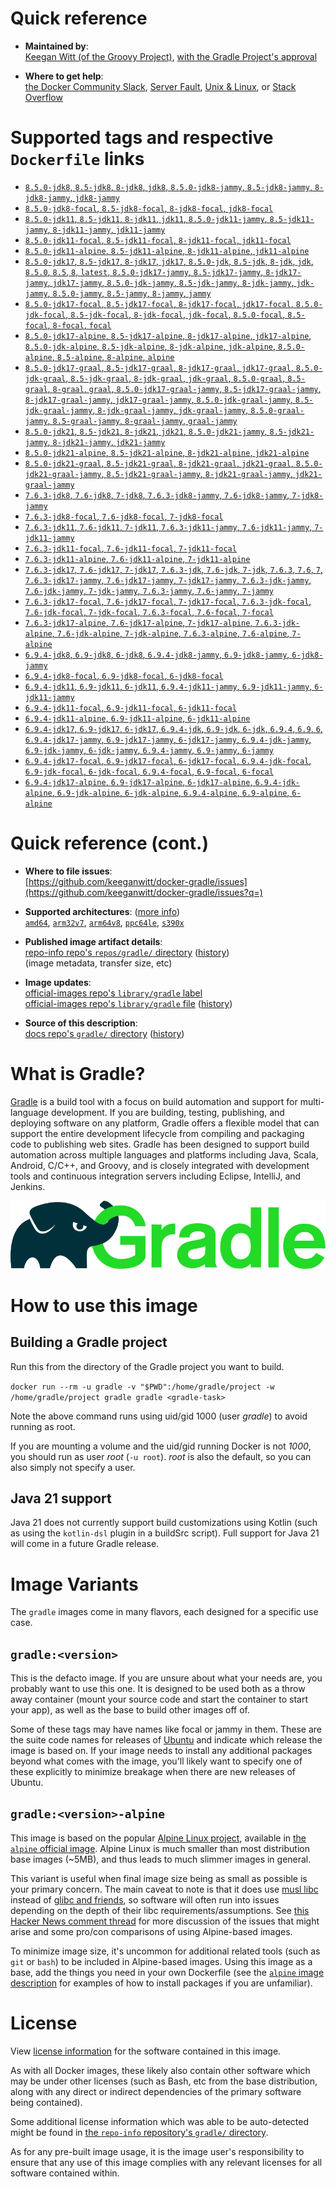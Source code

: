 <!--

********************************************************************************

WARNING:

    DO NOT EDIT "gradle/README.md"

    IT IS AUTO-GENERATED

    (from the other files in "gradle/" combined with a set of templates)

********************************************************************************

-->

# Quick reference

-	**Maintained by**:  
	[Keegan Witt (of the Groovy Project)](https://github.com/keeganwitt/docker-gradle), [with the Gradle Project's approval](https://discuss.gradle.org/t/official-docker-images/21159/8)

-	**Where to get help**:  
	[the Docker Community Slack](https://dockr.ly/comm-slack), [Server Fault](https://serverfault.com/help/on-topic), [Unix & Linux](https://unix.stackexchange.com/help/on-topic), or [Stack Overflow](https://stackoverflow.com/help/on-topic)

# Supported tags and respective `Dockerfile` links

-	[`8.5.0-jdk8`, `8.5-jdk8`, `8-jdk8`, `jdk8`, `8.5.0-jdk8-jammy`, `8.5-jdk8-jammy`, `8-jdk8-jammy`, `jdk8-jammy`](https://github.com/keeganwitt/docker-gradle/blob/792a35389f800e589fbfe50d96c38ac5b21eaf34/jdk8/Dockerfile)
-	[`8.5.0-jdk8-focal`, `8.5-jdk8-focal`, `8-jdk8-focal`, `jdk8-focal`](https://github.com/keeganwitt/docker-gradle/blob/792a35389f800e589fbfe50d96c38ac5b21eaf34/jdk8-focal/Dockerfile)
-	[`8.5.0-jdk11`, `8.5-jdk11`, `8-jdk11`, `jdk11`, `8.5.0-jdk11-jammy`, `8.5-jdk11-jammy`, `8-jdk11-jammy`, `jdk11-jammy`](https://github.com/keeganwitt/docker-gradle/blob/792a35389f800e589fbfe50d96c38ac5b21eaf34/jdk11/Dockerfile)
-	[`8.5.0-jdk11-focal`, `8.5-jdk11-focal`, `8-jdk11-focal`, `jdk11-focal`](https://github.com/keeganwitt/docker-gradle/blob/792a35389f800e589fbfe50d96c38ac5b21eaf34/jdk11-focal/Dockerfile)
-	[`8.5.0-jdk11-alpine`, `8.5-jdk11-alpine`, `8-jdk11-alpine`, `jdk11-alpine`](https://github.com/keeganwitt/docker-gradle/blob/792a35389f800e589fbfe50d96c38ac5b21eaf34/jdk11-alpine/Dockerfile)
-	[`8.5.0-jdk17`, `8.5-jdk17`, `8-jdk17`, `jdk17`, `8.5.0-jdk`, `8.5-jdk`, `8-jdk`, `jdk`, `8.5.0`, `8.5`, `8`, `latest`, `8.5.0-jdk17-jammy`, `8.5-jdk17-jammy`, `8-jdk17-jammy`, `jdk17-jammy`, `8.5.0-jdk-jammy`, `8.5-jdk-jammy`, `8-jdk-jammy`, `jdk-jammy`, `8.5.0-jammy`, `8.5-jammy`, `8-jammy`, `jammy`](https://github.com/keeganwitt/docker-gradle/blob/792a35389f800e589fbfe50d96c38ac5b21eaf34/jdk17/Dockerfile)
-	[`8.5.0-jdk17-focal`, `8.5-jdk17-focal`, `8-jdk17-focal`, `jdk17-focal`, `8.5.0-jdk-focal`, `8.5-jdk-focal`, `8-jdk-focal`, `jdk-focal`, `8.5.0-focal`, `8.5-focal`, `8-focal`, `focal`](https://github.com/keeganwitt/docker-gradle/blob/792a35389f800e589fbfe50d96c38ac5b21eaf34/jdk17-focal/Dockerfile)
-	[`8.5.0-jdk17-alpine`, `8.5-jdk17-alpine`, `8-jdk17-alpine`, `jdk17-alpine`, `8.5.0-jdk-alpine`, `8.5-jdk-alpine`, `8-jdk-alpine`, `jdk-alpine`, `8.5.0-alpine`, `8.5-alpine`, `8-alpine`, `alpine`](https://github.com/keeganwitt/docker-gradle/blob/792a35389f800e589fbfe50d96c38ac5b21eaf34/jdk17-alpine/Dockerfile)
-	[`8.5.0-jdk17-graal`, `8.5-jdk17-graal`, `8-jdk17-graal`, `jdk17-graal`, `8.5.0-jdk-graal`, `8.5-jdk-graal`, `8-jdk-graal`, `jdk-graal`, `8.5.0-graal`, `8.5-graal`, `8-graal`, `graal`, `8.5.0-jdk17-graal-jammy`, `8.5-jdk17-graal-jammy`, `8-jdk17-graal-jammy`, `jdk17-graal-jammy`, `8.5.0-jdk-graal-jammy`, `8.5-jdk-graal-jammy`, `8-jdk-graal-jammy`, `jdk-graal-jammy`, `8.5.0-graal-jammy`, `8.5-graal-jammy`, `8-graal-jammy`, `graal-jammy`](https://github.com/keeganwitt/docker-gradle/blob/792a35389f800e589fbfe50d96c38ac5b21eaf34/jdk17-graal/Dockerfile)
-	[`8.5.0-jdk21`, `8.5-jdk21`, `8-jdk21`, `jdk21`, `8.5.0-jdk21-jammy`, `8.5-jdk21-jammy`, `8-jdk21-jammy`, `jdk21-jammy`](https://github.com/keeganwitt/docker-gradle/blob/792a35389f800e589fbfe50d96c38ac5b21eaf34/jdk21/Dockerfile)
-	[`8.5.0-jdk21-alpine`, `8.5-jdk21-alpine`, `8-jdk21-alpine`, `jdk21-alpine`](https://github.com/keeganwitt/docker-gradle/blob/792a35389f800e589fbfe50d96c38ac5b21eaf34/jdk21-alpine/Dockerfile)
-	[`8.5.0-jdk21-graal`, `8.5-jdk21-graal`, `8-jdk21-graal`, `jdk21-graal`, `8.5.0-jdk21-graal-jammy`, `8.5-jdk21-graal-jammy`, `8-jdk21-graal-jammy`, `jdk21-graal-jammy`](https://github.com/keeganwitt/docker-gradle/blob/792a35389f800e589fbfe50d96c38ac5b21eaf34/jdk21-graal/Dockerfile)
-	[`7.6.3-jdk8`, `7.6-jdk8`, `7-jdk8`, `7.6.3-jdk8-jammy`, `7.6-jdk8-jammy`, `7-jdk8-jammy`](https://github.com/keeganwitt/docker-gradle/blob/318da3df050a9a05ae13c8b1481194c6ee056692/jdk8/Dockerfile)
-	[`7.6.3-jdk8-focal`, `7.6-jdk8-focal`, `7-jdk8-focal`](https://github.com/keeganwitt/docker-gradle/blob/318da3df050a9a05ae13c8b1481194c6ee056692/jdk8-focal/Dockerfile)
-	[`7.6.3-jdk11`, `7.6-jdk11`, `7-jdk11`, `7.6.3-jdk11-jammy`, `7.6-jdk11-jammy`, `7-jdk11-jammy`](https://github.com/keeganwitt/docker-gradle/blob/318da3df050a9a05ae13c8b1481194c6ee056692/jdk11/Dockerfile)
-	[`7.6.3-jdk11-focal`, `7.6-jdk11-focal`, `7-jdk11-focal`](https://github.com/keeganwitt/docker-gradle/blob/318da3df050a9a05ae13c8b1481194c6ee056692/jdk11-focal/Dockerfile)
-	[`7.6.3-jdk11-alpine`, `7.6-jdk11-alpine`, `7-jdk11-alpine`](https://github.com/keeganwitt/docker-gradle/blob/318da3df050a9a05ae13c8b1481194c6ee056692/jdk11-alpine/Dockerfile)
-	[`7.6.3-jdk17`, `7.6-jdk17`, `7-jdk17`, `7.6.3-jdk`, `7.6-jdk`, `7-jdk`, `7.6.3`, `7.6`, `7`, `7.6.3-jdk17-jammy`, `7.6-jdk17-jammy`, `7-jdk17-jammy`, `7.6.3-jdk-jammy`, `7.6-jdk-jammy`, `7-jdk-jammy`, `7.6.3-jammy`, `7.6-jammy`, `7-jammy`](https://github.com/keeganwitt/docker-gradle/blob/318da3df050a9a05ae13c8b1481194c6ee056692/jdk17/Dockerfile)
-	[`7.6.3-jdk17-focal`, `7.6-jdk17-focal`, `7-jdk17-focal`, `7.6.3-jdk-focal`, `7.6-jdk-focal`, `7-jdk-focal`, `7.6.3-focal`, `7.6-focal`, `7-focal`](https://github.com/keeganwitt/docker-gradle/blob/318da3df050a9a05ae13c8b1481194c6ee056692/jdk17-focal/Dockerfile)
-	[`7.6.3-jdk17-alpine`, `7.6-jdk17-alpine`, `7-jdk17-alpine`, `7.6.3-jdk-alpine`, `7.6-jdk-alpine`, `7-jdk-alpine`, `7.6.3-alpine`, `7.6-alpine`, `7-alpine`](https://github.com/keeganwitt/docker-gradle/blob/318da3df050a9a05ae13c8b1481194c6ee056692/jdk17-alpine/Dockerfile)
-	[`6.9.4-jdk8`, `6.9-jdk8`, `6-jdk8`, `6.9.4-jdk8-jammy`, `6.9-jdk8-jammy`, `6-jdk8-jammy`](https://github.com/keeganwitt/docker-gradle/blob/06672bd7ca729b51ef850b51306882c61a8ca606/jdk8/Dockerfile)
-	[`6.9.4-jdk8-focal`, `6.9-jdk8-focal`, `6-jdk8-focal`](https://github.com/keeganwitt/docker-gradle/blob/06672bd7ca729b51ef850b51306882c61a8ca606/jdk8-focal/Dockerfile)
-	[`6.9.4-jdk11`, `6.9-jdk11`, `6-jdk11`, `6.9.4-jdk11-jammy`, `6.9-jdk11-jammy`, `6-jdk11-jammy`](https://github.com/keeganwitt/docker-gradle/blob/06672bd7ca729b51ef850b51306882c61a8ca606/jdk11/Dockerfile)
-	[`6.9.4-jdk11-focal`, `6.9-jdk11-focal`, `6-jdk11-focal`](https://github.com/keeganwitt/docker-gradle/blob/06672bd7ca729b51ef850b51306882c61a8ca606/jdk11-focal/Dockerfile)
-	[`6.9.4-jdk11-alpine`, `6.9-jdk11-alpine`, `6-jdk11-alpine`](https://github.com/keeganwitt/docker-gradle/blob/06672bd7ca729b51ef850b51306882c61a8ca606/jdk11-alpine/Dockerfile)
-	[`6.9.4-jdk17`, `6.9-jdk17`, `6-jdk17`, `6.9.4-jdk`, `6.9-jdk`, `6-jdk`, `6.9.4`, `6.9`, `6`, `6.9.4-jdk17-jammy`, `6.9-jdk17-jammy`, `6-jdk17-jammy`, `6.9.4-jdk-jammy`, `6.9-jdk-jammy`, `6-jdk-jammy`, `6.9.4-jammy`, `6.9-jammy`, `6-jammy`](https://github.com/keeganwitt/docker-gradle/blob/06672bd7ca729b51ef850b51306882c61a8ca606/jdk17/Dockerfile)
-	[`6.9.4-jdk17-focal`, `6.9-jdk17-focal`, `6-jdk17-focal`, `6.9.4-jdk-focal`, `6.9-jdk-focal`, `6-jdk-focal`, `6.9.4-focal`, `6.9-focal`, `6-focal`](https://github.com/keeganwitt/docker-gradle/blob/06672bd7ca729b51ef850b51306882c61a8ca606/jdk17-focal/Dockerfile)
-	[`6.9.4-jdk17-alpine`, `6.9-jdk17-alpine`, `6-jdk17-alpine`, `6.9.4-jdk-alpine`, `6.9-jdk-alpine`, `6-jdk-alpine`, `6.9.4-alpine`, `6.9-alpine`, `6-alpine`](https://github.com/keeganwitt/docker-gradle/blob/06672bd7ca729b51ef850b51306882c61a8ca606/jdk17-alpine/Dockerfile)

# Quick reference (cont.)

-	**Where to file issues**:  
	[https://github.com/keeganwitt/docker-gradle/issues](https://github.com/keeganwitt/docker-gradle/issues?q=)

-	**Supported architectures**: ([more info](https://github.com/docker-library/official-images#architectures-other-than-amd64))  
	[`amd64`](https://hub.docker.com/r/amd64/gradle/), [`arm32v7`](https://hub.docker.com/r/arm32v7/gradle/), [`arm64v8`](https://hub.docker.com/r/arm64v8/gradle/), [`ppc64le`](https://hub.docker.com/r/ppc64le/gradle/), [`s390x`](https://hub.docker.com/r/s390x/gradle/)

-	**Published image artifact details**:  
	[repo-info repo's `repos/gradle/` directory](https://github.com/docker-library/repo-info/blob/master/repos/gradle) ([history](https://github.com/docker-library/repo-info/commits/master/repos/gradle))  
	(image metadata, transfer size, etc)

-	**Image updates**:  
	[official-images repo's `library/gradle` label](https://github.com/docker-library/official-images/issues?q=label%3Alibrary%2Fgradle)  
	[official-images repo's `library/gradle` file](https://github.com/docker-library/official-images/blob/master/library/gradle) ([history](https://github.com/docker-library/official-images/commits/master/library/gradle))

-	**Source of this description**:  
	[docs repo's `gradle/` directory](https://github.com/docker-library/docs/tree/master/gradle) ([history](https://github.com/docker-library/docs/commits/master/gradle))

# What is Gradle?

[Gradle](https://gradle.org/) is a build tool with a focus on build automation and support for multi-language development. If you are building, testing, publishing, and deploying software on any platform, Gradle offers a flexible model that can support the entire development lifecycle from compiling and packaging code to publishing web sites. Gradle has been designed to support build automation across multiple languages and platforms including Java, Scala, Android, C/C++, and Groovy, and is closely integrated with development tools and continuous integration servers including Eclipse, IntelliJ, and Jenkins.

![logo](https://raw.githubusercontent.com/docker-library/docs/c3d3ca6beed000f9ba6eabc98f3399158f520256/gradle/logo.png)

# How to use this image

## Building a Gradle project

Run this from the directory of the Gradle project you want to build.

`docker run --rm -u gradle -v "$PWD":/home/gradle/project -w /home/gradle/project gradle gradle <gradle-task>`

Note the above command runs using uid/gid 1000 (user *gradle*) to avoid running as root.

If you are mounting a volume and the uid/gid running Docker is not *1000*, you should run as user *root* (`-u root`). *root* is also the default, so you can also simply not specify a user.

## Java 21 support

Java 21 does not currently support build customizations using Kotlin (such as using the `kotlin-dsl` plugin in a buildSrc script). Full support for Java 21 will come in a future Gradle release.

# Image Variants

The `gradle` images come in many flavors, each designed for a specific use case.

## `gradle:<version>`

This is the defacto image. If you are unsure about what your needs are, you probably want to use this one. It is designed to be used both as a throw away container (mount your source code and start the container to start your app), as well as the base to build other images off of.

Some of these tags may have names like focal or jammy in them. These are the suite code names for releases of [Ubuntu](https://wiki.ubuntu.com/Releases) and indicate which release the image is based on. If your image needs to install any additional packages beyond what comes with the image, you'll likely want to specify one of these explicitly to minimize breakage when there are new releases of Ubuntu.

## `gradle:<version>-alpine`

This image is based on the popular [Alpine Linux project](https://alpinelinux.org), available in [the `alpine` official image](https://hub.docker.com/_/alpine). Alpine Linux is much smaller than most distribution base images (~5MB), and thus leads to much slimmer images in general.

This variant is useful when final image size being as small as possible is your primary concern. The main caveat to note is that it does use [musl libc](https://musl.libc.org) instead of [glibc and friends](https://www.etalabs.net/compare_libcs.html), so software will often run into issues depending on the depth of their libc requirements/assumptions. See [this Hacker News comment thread](https://news.ycombinator.com/item?id=10782897) for more discussion of the issues that might arise and some pro/con comparisons of using Alpine-based images.

To minimize image size, it's uncommon for additional related tools (such as `git` or `bash`) to be included in Alpine-based images. Using this image as a base, add the things you need in your own Dockerfile (see the [`alpine` image description](https://hub.docker.com/_/alpine/) for examples of how to install packages if you are unfamiliar).

# License

View [license information](https://gradle.org/license/) for the software contained in this image.

As with all Docker images, these likely also contain other software which may be under other licenses (such as Bash, etc from the base distribution, along with any direct or indirect dependencies of the primary software being contained).

Some additional license information which was able to be auto-detected might be found in [the `repo-info` repository's `gradle/` directory](https://github.com/docker-library/repo-info/tree/master/repos/gradle).

As for any pre-built image usage, it is the image user's responsibility to ensure that any use of this image complies with any relevant licenses for all software contained within.
